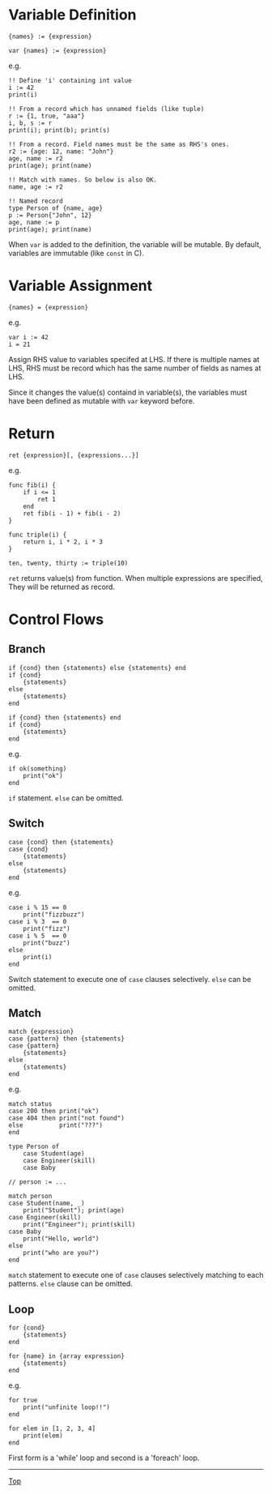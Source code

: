 # Variable Definition

```
{names} := {expression}

var {names} := {expression}
```

e.g.

```
!! Define 'i' containing int value
i := 42
print(i)

!! From a record which has unnamed fields (like tuple)
r := {1, true, "aaa"}
i, b, s := r
print(i); print(b); print(s)

!! From a record. Field names must be the same as RHS's ones.
r2 := {age: 12, name: "John"}
age, name := r2
print(age); print(name)

!! Match with names. So below is also OK.
name, age := r2

!! Named record
type Person of {name, age}
p := Person{"John", 12}
age, name := p
print(age); print(name)
```

When `var` is added to the definition, the variable will be mutable.
By default, variables are immutable (like `const` in C).

# Variable Assignment

```
{names} = {expression}
```

e.g.

```
var i := 42
i = 21
```

Assign RHS value to variables specifed at LHS. If there is multiple names at LHS, RHS must be
record which has the same number of fields as names at LHS.

Since it changes the value(s) containd in variable(s), the variables must have been defined as
mutable with `var` keyword before.

# Return

```
ret {expression}[, {expressions...}]
```

e.g.

```
func fib(i) {
    if i <= 1
        ret 1
    end
    ret fib(i - 1) + fib(i - 2)
}

func triple(i) {
    return i, i * 2, i * 3
}

ten, twenty, thirty := triple(10)
```

`ret` returns value(s) from function. When multiple expressions are specified, They will be
returned as record.

# Control Flows

## Branch

```
if {cond} then {statements} else {statements} end
if {cond}
    {statements}
else
    {statements}
end

if {cond} then {statements} end
if {cond}
    {statements}
end
```

e.g.

```
if ok(something)
    print("ok")
end
```

`if` statement. `else` can be omitted.

## Switch

```
case {cond} then {statements}
case {cond}
    {statements}
else
    {statements}
end
```

e.g.

```
case i % 15 == 0
    print("fizzbuzz")
case i % 3  == 0
    print("fizz")
case i % 5  == 0
    print("buzz")
else
    print(i)
end
```

Switch statement to execute one of `case` clauses selectively. `else` can be omitted.

## Match

```
match {expression}
case {pattern} then {statements}
case {pattern}
    {statements}
else
    {statements}
end
```

e.g.

```
match status
case 200 then print("ok")
case 404 then print("not found")
else          print("???")
end

type Person of
    case Student(age)
    case Engineer(skill)
    case Baby

// person := ...

match person
case Student(name, _)
    print("Student"); print(age)
case Engineer(skill)
    print("Engineer"); print(skill)
case Baby
    print("Hello, world")
else
    print("who are you?")
end
```

`match` statement to execute one of `case` clauses selectively matching to each patterns.
`else` clause can be omitted.

## Loop

```
for {cond}
    {statements}
end

for {name} in {array expression}
    {statements}
end
```

e.g.

```
for true
    print("unfinite loop!!")
end

for elem in [1, 2, 3, 4]
    print(elem)
end
```

First form is a 'while' loop and second is a 'foreach' loop.

---
[Top](./README.md)
